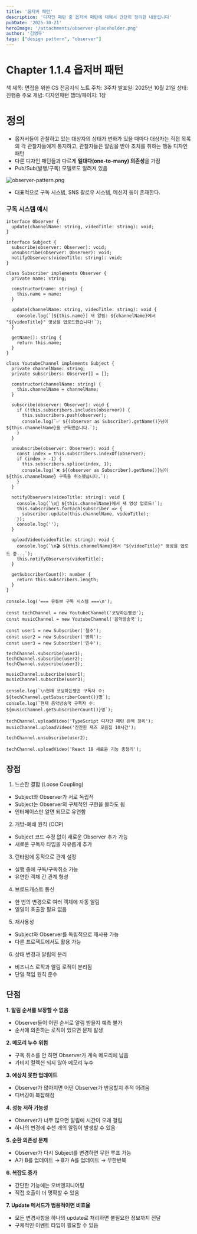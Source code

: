 ```yaml
---
title: '옵저버 패턴'
description: '디자인 패턴 중 옵저버 패턴에 대해서 간단히 정리한 내용입니다'
pubDate: '2025-10-21'
heroImage: '/attachments/observer-placeholder.png'
author: '김영우'
tags: ["design pattern", "observer"]
---
```

# Chapter 1.1.4 옵저버 패턴

책 제목: 면접을 위한 CS 전공지식 노트
주차: 3주차
발표일: 2025년 10월 21일
상태: 진행중
주요 개념: 디자인패턴
챕터/페이지: 1장

# 정의

- 옵저버들이 관찰하고 있는 대상자의 상태가 변화가 있을 때마다 대상자는 직접 목록의 각 관찰자들에게 통지하고, 관찰자들은 알림을 받아 조치를 취하는 행동 디자인 패턴
- 다른 디자인 패턴들과 다르게 **일대다(one-to-many) 의존성**을 가짐
- Pub/Sub(발행/구독) 모델로도 알려져 있음

![observer-pattern.png](/attatchments/observer-pattern.png)

- 대표적으로 구독 시스템, SNS 팔로우 시스템, 메신저 등이 존재한다.

### 구독 시스템 예시

```tsx
interface Observer {
  update(channelName: string, videoTitle: string): void;
}

interface Subject {
  subscribe(observer: Observer): void;
  unsubscribe(observer: Observer): void;
  notifyObservers(videoTitle: string): void;
}

class Subscriber implements Observer {
  private name: string;

  constructor(name: string) {
    this.name = name;
  }

  update(channelName: string, videoTitle: string): void {
    console.log(`[${this.name}] 새 알림: ${channelName}에서 "${videoTitle}" 영상을 업로드했습니다!`);
  }

  getName(): string {
    return this.name;
  }
}

class YoutubeChannel implements Subject {
  private channelName: string;
  private subscribers: Observer[] = [];

  constructor(channelName: string) {
    this.channelName = channelName;
  }

  subscribe(observer: Observer): void {
    if (!this.subscribers.includes(observer)) {
      this.subscribers.push(observer);
      console.log(`✅ ${(observer as Subscriber).getName()}님이 ${this.channelName}을 구독했습니다.`);
    }
  }

  unsubscribe(observer: Observer): void {
    const index = this.subscribers.indexOf(observer);
    if (index > -1) {
      this.subscribers.splice(index, 1);
      console.log(`❌ ${(observer as Subscriber).getName()}님이 ${this.channelName} 구독을 취소했습니다.`);
    }
  }

  notifyObservers(videoTitle: string): void {
    console.log(`\n📢 ${this.channelName}에서 새 영상 업로드!`);
    this.subscribers.forEach(subscriber => {
      subscriber.update(this.channelName, videoTitle);
    });
    console.log('');
  }

  uploadVideo(videoTitle: string): void {
    console.log(`\n🎬 ${this.channelName}에서 "${videoTitle}" 영상을 업로드 중...`);
    this.notifyObservers(videoTitle);
  }

  getSubscriberCount(): number {
    return this.subscribers.length;
  }
}

console.log('=== 유튜브 구독 시스템 ===\n');

const techChannel = new YoutubeChannel('코딩하는펭귄');
const musicChannel = new YoutubeChannel('음악방송국');

const user1 = new Subscriber('철수');
const user2 = new Subscriber('영희');
const user3 = new Subscriber('민수');

techChannel.subscribe(user1);
techChannel.subscribe(user2);
techChannel.subscribe(user3);

musicChannel.subscribe(user1);
musicChannel.subscribe(user3);

console.log(`\n현재 코딩하는펭귄 구독자 수: ${techChannel.getSubscriberCount()}명`);
console.log(`현재 음악방송국 구독자 수: ${musicChannel.getSubscriberCount()}명`);

techChannel.uploadVideo('TypeScript 디자인 패턴 완벽 정리');
musicChannel.uploadVideo('잔잔한 재즈 모음집 10시간');

techChannel.unsubscribe(user2);

techChannel.uploadVideo('React 18 새로운 기능 총정리');
```

## 장점

1. 느슨한 결합 (Loose Coupling)

- Subject와 Observer가 서로 독립적
- Subject는 Observer의 구체적인 구현을 몰라도 됨
- 인터페이스만 알면 되므로 유연함

2. 개방-폐쇄 원칙 (OCP)

- Subject 코드 수정 없이 새로운 Observer 추가 가능
- 새로운 구독자 타입을 자유롭게 추가

3. 런타임에 동적으로 관계 설정

- 실행 중에 구독/구독취소 가능
- 유연한 객체 간 관계 형성

4. 브로드캐스트 통신

- 한 번의 변경으로 여러 객체에 자동 알림
- 일일이 호출할 필요 없음

5. 재사용성

- Subject와 Observer를 독립적으로 재사용 가능
- 다른 프로젝트에서도 활용 가능

6. 상태 변경과 알림의 분리

- 비즈니스 로직과 알림 로직이 분리됨
- 단일 책임 원칙 준수

## 단점

**1. 알림 순서를 보장할 수 없음**

- Observer들이 어떤 순서로 알림 받을지 예측 불가
- 순서에 의존하는 로직이 있으면 문제 발생

**2. 메모리 누수 위험**

- 구독 취소를 안 하면 Observer가 계속 메모리에 남음
- 가비지 컬렉션 되지 않아 메모리 누수

**3. 예상치 못한 업데이트**

- Observer가 많아지면 어떤 Observer가 반응할지 추적 어려움
- 디버깅이 복잡해짐

**4. 성능 저하 가능성**

- Observer가 너무 많으면 알림에 시간이 오래 걸림
- 하나의 변경에 수천 개의 알림이 발생할 수 있음

**5. 순환 의존성 문제**

- Observer가 다시 Subject를 변경하면 무한 루프 가능
- A가 B를 업데이트 → B가 A를 업데이트 → 무한반복

**6. 복잡도 증가**

- 간단한 기능에는 오버엔지니어링
- 직접 호출이 더 명확할 수 있음

**7. Update 메서드가 범용적이면 비효율**

- 모든 변경사항을 하나의 update로 처리하면 불필요한 정보까지 전달
- 구체적인 이벤트 타입이 필요할 수 있음